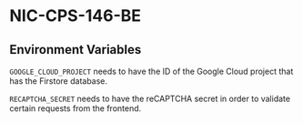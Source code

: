 # NIC-CPS-146-BE

## Environment Variables

`GOOGLE_CLOUD_PROJECT` needs to have the ID of the Google Cloud project
that has the Firstore database.

`RECAPTCHA_SECRET` needs to have the reCAPTCHA secret in order to validate
certain requests from the frontend.
